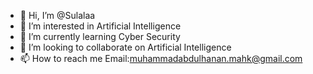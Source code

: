 - 👋 Hi, I’m @Sulalaa
- 👀 I’m interested in Artificial Intelligence    
- 🌱 I’m currently learning Cyber Security
- 💞️ I’m looking to collaborate on Artificial Intelligence
- 📫 How to reach me Email:muhammadabdulhanan.mahk@gmail.com

<!---
Sulalaa/Sulalaa is a ✨ special ✨ repository because its `README.md` (this file) appears on your GitHub profile.
You can click the Preview link to take a look at your changes.
--->
